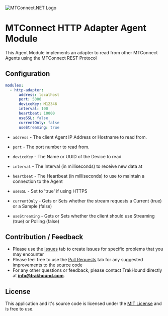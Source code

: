 ![MTConnect.NET Logo](https://raw.githubusercontent.com/TrakHound/MTConnect.NET/master/img/mtconnect-net-03-md.png) 

# MTConnect HTTP Adapter Agent Module
This Agent Module implements an adapter to read from other MTConnect Agents using the MTConnect REST Protocol

## Configuration
```yaml
modules:
  - http-adapter:
      address: localhost
      port: 5000
      deviceKey: M12346
      interval: 100
      heartbeat: 10000
      useSSL: false
      currentOnly: false
      useStreaming: true
```

* `address` - The client Agent IP Address or Hostname to read from.

* `port` - The port number to read from.

* `deviceKey` - The Name or UUID of the Device to read

* `interval` - The Interval (in milliseconds) to receive new data at

* `heartbeat` - The Heartbeat (in milliseconds) to use to maintain a connection to the Agent

* `useSSL` - Set to 'true' if using HTTPS

* `currentOnly` - Gets or Sets whether the stream requests a Current (true) or a Sample (false)

* `useStreaming` - Gets or Sets whether the client should use Streaming (true) or Polling (false)


## Contribution / Feedback
- Please use the [Issues](https://github.com/TrakHound/MTConnect.NET/issues) tab to create issues for specific problems that you may encounter 
- Please feel free to use the [Pull Requests](https://github.com/TrakHound/MTConnect.NET/pulls) tab for any suggested improvements to the source code
- For any other questions or feedback, please contact TrakHound directly at **info@trakhound.com**.

## License
This application and it's source code is licensed under the [MIT License](https://choosealicense.com/licenses/mit/) and is free to use.
